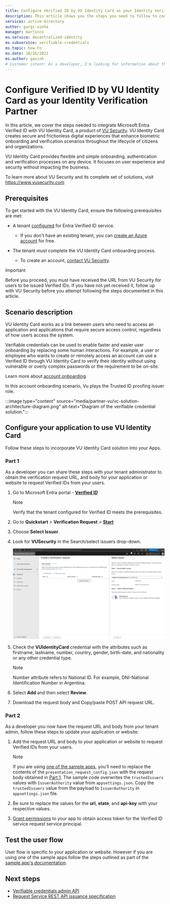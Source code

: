 ```yaml
---
title: Configure Verified ID by VU Identity Card as your Identity Verification Partner
description: This article shows you the steps you need to follow to configure VU Identity Card as your identity verification partner
services: active-directory
author: gargi-sinha
manager: martinco
ms.service: decentralized-identity
ms.subservice: verifiable-credentials
ms.topic: how-to
ms.date: 10/26/2022
ms.author: gasinh
# Customer intent: As a developer, I'm looking for information about the open standards that are supported by Microsoft Entra Verified ID.
---
```


# Configure Verified ID by VU Identity Card as your Identity Verification Partner

In this article, we cover the steps needed to integrate Microsoft Entra Verified ID with VU Identity Card, a product of [VU Security](https://www.vusecurity.com/). VU Identity Card creates secure and frictionless digital experiences that enhance
biometric onboarding and verification scenarios throughout the lifecycle
of citizens and organizations.

VU Identity Card provides flexible and simple onboarding, authentication and
verification processes on any device. It focuses on user experience and
security without impacting the business.

To learn more about VU Security and its complete set of solutions, visit
<https://www.vusecurity.com>

## Prerequisites

To get started with the VU Identity Card, ensure the following prerequisites are met:

- A tenant [configured](/azure/active-directory/verifiable-credentials/verifiablee-credentials-configure-tenant)
  for Entra Verified ID service.

  - If you don\'t have an existing tenant, you can [create an Azure
        account](https://azure.microsoft.com/free/?WT.mc_id=A261C142F)
        for free.

- The tenant must complete the VU Identity Card onboarding process.

  - To create an account, [contact VU Security](https://landings.vusecurity.com/microsoft-verifiable-credentials/).

>[!Important]
>Before you proceed, you must have received the URL from VU Security for users to be issued Verified IDs. If you have not yet received it, follow up with VU Security before you attempt following the steps documented in this article.

## Scenario description

VU Identity Card works as a link between users who need to access an application and applications that require secure access control, regardless of how users access the system.

Verifiable credentials can be used to enable faster and easier user onboarding by replacing some human interactions. For example, a user or employee who wants to create or remotely access an account can use a Verified ID through VU Identity Card to verify their identity without using vulnerable or overly complex passwords or the requirement to be on-site.

Learn more about [account onboarding](./plan-verification-solution.md#account-onboarding).

In this account onboarding scenario, Vu plays the Trusted ID proofing issuer role.

:::image type="content" source="media/partner-vu/vc-solution-architecture-diagram.png" alt-text="Diagram of the verifiable credential solution.":::

## Configure your application to use VU Identity Card

Follow these steps to incorporate VU Identity Card solution into your Apps.

### Part 1

As a developer you can share these steps with your tenant administrator to obtain the verification request URL, and body for your application or website to request Verified IDs from your users.

1. Go to Microsoft Entra portal - [**Verified ID**](https://entra.microsoft.com/#view/Microsoft_AAD_DecentralizedIdentity/ResourceOverviewBlade)

   >[!NOTE]
   >Verify that the tenant configured for Verified ID meets the  prerequisites.

2. Go to **Quickstart** > **Verification Request** >
    [**Start**](https://entra.microsoft.com/#view/Microsoft_AAD_DecentralizedIdentity/QuickStartVerifierBlade)

3. Choose **Select Issuer**.

4. Look for **VUSecurity** in the Search/select issuers
   drop-down.

   [ ![Screenshot of the portal section used to choose issuers.](./media/partner-vu/select-issuers.png)](./media/partner-vu/select-issuers.png#lightbox)

5. Check the **VUIdentityCard** credential with the attributes
   such as firstname, lastname, number, country, gender, birth-date, and nationality or any other credential type.
   >[!NOTE]
   >Number attribute refers to National ID. For example, DNI-National Identification Number in Argentina.

6. Select **Add** and then select **Review**.

7. Download the request body and Copy/paste POST API request URL.

### Part 2

As a developer you now have the request URL and body from your tenant admin, follow these steps to update your application or website:

1. Add the request URL and body to your application or website to request Verified IDs from your users.
   >[!Note]
   >If you are using [one of the sample apps](https://aka.ms/vcsample), you'll need to replace the contents of the `presentation_request_config.json` with the request body obtained in [Part 1](#part-1). The sample code overwrites the `trustedIssuers` values with `IssuerAuthority` value from `appsettings.json`. Copy the `trustedIssuers` value from the payload to `IssuerAuthority` in `appsettings.json` file.

1. Be sure to replace the values for the **url**, **state**, and **api-key** with your respective values.

1. [Grant permissions](verifiable-credentials-configure-tenant.md#grant-permissions-to-get-access-tokens) to your app to obtain access token for the Verified ID service request service principal.

## Test the user flow

User flow is specific to your application or website. However if you are using one of the sample apps follow the steps outlined as part of the [sample app's documentation](https://aka.ms/vcsample).

## Next steps

- [Verifiable credentials admin API](admin-api.md)
- [Request Service REST API issuance specification](issuance-request-api.md)